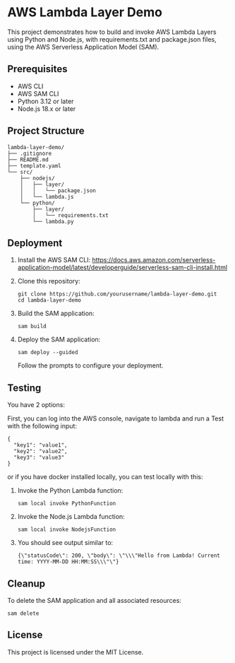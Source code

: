 # AWS Lambda Layer Demo

This project demonstrates how to build and invoke AWS Lambda Layers using Python and Node.js, with requirements.txt and package.json files, using the AWS Serverless Application Model (SAM).

## Prerequisites

- AWS CLI
- AWS SAM CLI
- Python 3.12 or later
- Node.js 18.x or later

## Project Structure

```
lambda-layer-demo/
├── .gitignore
├── README.md
├── template.yaml
└── src/
    ├── nodejs/
    │   ├── layer/
    │   │   └── package.json
    │   └── lambda.js
    └── python/
        ├── layer/
        │   └── requirements.txt
        └── lambda.py
```

## Deployment

1. Install the AWS SAM CLI: https://docs.aws.amazon.com/serverless-application-model/latest/developerguide/serverless-sam-cli-install.html

2. Clone this repository:
   ```
   git clone https://github.com/yourusername/lambda-layer-demo.git
   cd lambda-layer-demo
   ```

3. Build the SAM application:
   ```
   sam build
   ```

4. Deploy the SAM application:
   ```
   sam deploy --guided
   ```

   Follow the prompts to configure your deployment.

## Testing

You have 2 options:

First, you can log into the AWS console, navigate to lambda and run a Test with the following input:
```
{
  "key1": "value1",
  "key2": "value2",
  "key3": "value3"
}
```

or if you have docker installed locally, you can test locally with this:

1. Invoke the Python Lambda function:
   ```
   sam local invoke PythonFunction
   ```

2. Invoke the Node.js Lambda function:
   ```
   sam local invoke NodejsFunction
   ```

3. You should see output similar to:
   ```
   {\"statusCode\": 200, \"body\": \"\\\"Hello from Lambda! Current time: YYYY-MM-DD HH:MM:SS\\\"\"}
   ```

## Cleanup

To delete the SAM application and all associated resources:

```
sam delete
```

## License

This project is licensed under the MIT License.